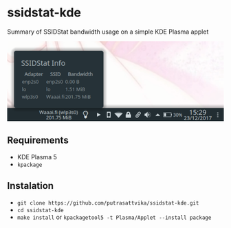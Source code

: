 # ssidstat-kde
Summary of SSIDStat bandwidth usage on a simple KDE Plasma applet

![screenshot](screenshot.png?raw=true "Screenshot")

## Requirements
 - KDE Plasma 5
 - `kpackage`

## Instalation
- `git clone https://github.com/putrasattvika/ssidstat-kde.git`
- `cd ssidstat-kde`
- `make install` or `kpackagetool5 -t Plasma/Applet --install package`
